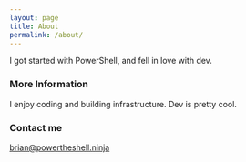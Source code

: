 ```yaml
---
layout: page
title: About
permalink: /about/
---
```


I got started with PowerShell, and fell in love with dev.

### More Information

I enjoy coding and building infrastructure.
Dev is pretty cool.

### Contact me

[brian@powertheshell.ninja](mailto:brian@powertheshell.ninja)

